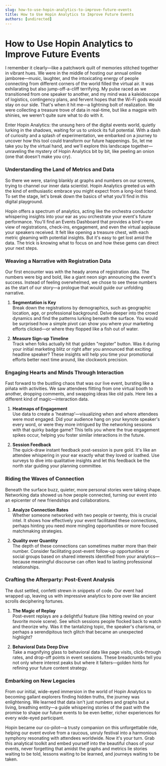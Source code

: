 ```yaml
---
slug: how-to-use-hopin-analytics-to-improve-future-events
title: How to Use Hopin Analytics to Improve Future Events
authors: [undirected]
---
```



# How to Use Hopin Analytics to Improve Future Events

I remember it clearly—like a patchwork quilt of memories stitched together in vibrant hues. We were in the middle of hosting our annual online jamboree—music, laughter, and the intoxicating energy of people connecting from different corners of the world filled the virtual air. It was exhilarating but also jump-off-a-cliff terrifying. My pulse raced as we transitioned from one speaker to another, and my mind was a kaleidoscope of logistics, contingency plans, and fervent hopes that the Wi-Fi gods would stay on our side. That's when it hit me—a lightning bolt of realization. We were collecting a treasure trove of data in real-time, but like a magpie with shinies, we weren't quite sure what to do with it.

Enter Hopin Analytics: the unsung hero of the digital events world, quietly lurking in the shadows, waiting for us to unlock its full potential. With a dash of curiosity and a splash of experimentation, we embarked on a journey to uncover how this tool could transform our future happenings. So, let me take you by the virtual hand, and we'll explore this landscape together—unraveling the mystery of Hopin Analytics bit by bit, like peeling an onion (one that doesn't make you cry).

### Understanding the Land of Metrics and Data

So there we were, staring blankly at graphs and numbers on our screens, trying to channel our inner data scientist. Hopin Analytics greeted us with the kind of enthusiastic embrace you might expect from a long-lost friend. To set the stage, let's break down the basics of what you'll find in this digital playground.

Hopin offers a spectrum of analytics, acting like the orchestra conductor whispering insights into your ear as you orchestrate your event's future performance. You'll find an Events Dashboard that provides a bird's-eye view of registrations, check-ins, engagement, and even the virtual applause your speakers received. It felt like opening a treasure chest, with each metric gleaming with potential insights. But it's easy to get lost amid the data. The trick is knowing what to focus on and how these gems can direct your next steps.

### Weaving a Narrative with Registration Data

Our first encounter was with the heady aroma of registration data. The numbers were big and bold, like a giant neon sign announcing the event's success. Instead of feeling overwhelmed, we chose to see these numbers as the start of our story—a prologue that would guide our unfolding narrative.

1. **Segmentation is Key**  
   Break down the registrations by demographics, such as geographic location, age, or professional background. Delve deeper into the crowd dynamics and find the patterns lurking beneath the surface. You would be surprised how a simple pivot can show you where your marketing efforts clicked—or where they flopped like a fish out of water.

2. **Measure Sign-up Timeline**  
   Track when folks actually hit that golden "register" button. Was it during your initial marketing blitz or right after you announced that exciting headline speaker? These insights will help you time your promotional efforts better next time around, like clockwork precision.

### Engaging Hearts and Minds Through Interaction

Fast forward to the bustling chaos that was our live event, bursting like a piñata with activities. We saw attendees flitting from one virtual booth to another, dropping comments, and swapping ideas like old pals. Here lies a different kind of magic—interaction data. 

1. **Heatmaps of Engagement**  
   Use data to create a 'heatmap'—visualizing when and where attendees were most engaged. Did your audience hang on your keynote speaker's every word, or were they more intrigued by the networking sessions with that quirky badge game? This tells you where the true engagement spikes occur, helping you foster similar interactions in the future.

2. **Session Feedback**  
   The quick-draw instant feedback post-session is pure gold. It's like an attendee whispering in your ear exactly what they loved or loathed. Use surveys to dive into qualitative insights and let this feedback be the north star guiding your planning committee.

### Riding the Waves of Connection

Beneath the surface buzz, quieter, more personal stories were taking shape. Networking data showed us how people connected, turning our event into an epicenter of new friendships and collaborations. 

1. **Analyze Connection Rates**  
   Whether someone networked with two people or twenty, this is crucial intel. It shows how effectively your event facilitated these connections, perhaps hinting you need more mingling opportunities or more focused matchmaking strategies.

2. **Quality over Quantity**  
   The depth of these connections can sometimes matter more than their number. Consider facilitating post-event follow-up opportunities or social groups based on shared interests identified from your analytics—because meaningful discourse can often lead to lasting professional relationships.

### Crafting the Afterparty: Post-Event Analysis

The dust settled, confetti strewn in snippets of code. Our event had wrapped up, leaving us with impressive analytics to pore over like ancient scrolls deciphering fortunes.

1. **The Magic of Replay**  
   Post-event replays are a delightful feature (like hitting rewind on your favorite movie scene). See which sessions people flocked back to watch and theorize why. Was it the tantalizing topic, the speaker's charisma, or perhaps a serendipitous tech glitch that became an unexpected highlight?

2. **Behavioral Data Deep Dive**  
   Take a magnifying glass to behavioral data like page visits, click-through rates, and drop-off points in event sessions. These breadcrumbs tell you not only where interest peaks but where it falters—golden hints for refining your future content strategy.

### Embarking on New Legacies

From our initial, wide-eyed immersion in the world of Hopin Analytics to becoming gallant explorers finding hidden truths, the journey was enlightening. We learned that data isn't just numbers and graphs but a living, breathing entity—a guide whispering stories of the past with the promise to shape our future events to be even better, richer experiences for every wide-eyed participant.

Hopin became our co-pilot—a trusty companion on this unforgettable ride, helping our event evolve from a raucous, unruly festival into a harmonious symphony resonating with attendees worldwide. Now it's your turn. Grab this analytical toolkit and embed yourself into the beautiful chaos of your events, never forgetting that amidst the graphs and metrics lie stories waiting to be told, lessons waiting to be learned, and journeys waiting to be taken.